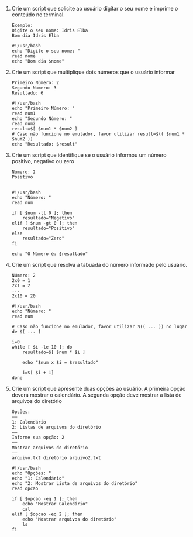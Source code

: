 1. Crie um script que solicite ao usuário digitar o seu nome e imprime o conteúdo no terminal. 
    ```
    Exemplo: 
    Digite o seu nome: Idris Elba 
    Bom dia Idris Elba 
    ```

    ```shell
    #!/usr/bash
    echo "Digite o seu nome: "
    read nome
    echo "Bom dia $nome"
    ```

1. Crie um script que multiplique dois números que o usuário informar
    ```
    Primeiro Número: 2 
    Segundo Numero: 3 
    Resultado: 6
    ```

    ```shell
    #!/usr/bash
    echo "Primeiro Número: "
    read num1
    echo "Segundo Número: "
    read num2
    result=$[ $num1 * $num2 ]
    # Caso não funcione no emulador, favor utilizar result=$(( $num1 * $num2 ))
    echo "Resultado: $result"
    ```

1. Crie um script que identifique se o usuário informou um número positivo, negativo ou zero
    ```
    Numero: 2
    Positivo
    ```

    ```shell

    #!/usr/bash
    echo "Número: "
    read num

    if [ $num -lt 0 ]; then 
        resultado="Negativo"
    elif [ $num -gt 0 ]; then 
        resultado="Positivo"
    else 
        resultado="Zero"
    fi

    echo "O Número é: $resultado"
    ```

1. Crie um script que resolva a tabuada do número informado pelo usuário.
    ```
    Número: 2 
    2x0 = 1 
    2x1 = 2 
    ... 
    2x10 = 20
    ```

    ```shell
    #!/usr/bash
    echo "Número: "
    read num

    # Caso não funcione no emulador, favor utilizar $(( ... )) no lugar de $[ ... ]

    i=0
    while [ $i -le 10 ]; do
        resultado=$[ $num * $i ]
        
        echo "$num x $i = $resultado"

        i=$[ $i + 1]
    done

    ```

1. Crie um script que apresente duas opções ao usuário. A primeira opção deverá mostrar o calendário. A segunda opção deve mostrar a lista de arquivos do diretório
    ```
    Opcões:
    —–
    1: Calendário
    2: Listas de arquivos do diretório
    —–
    Informe sua opção: 2
    —–
    Mostrar arquivos do diretório
    —–
    arquivo.txt diretório arquivo2.txt
    ```

    ```shell
    #!/usr/bash
    echo "Opções: "
    echo "1: Calendário"
    echo "2: Mostrar Lista de arquivos do diretório"
    read opcao

    if [ $opcao -eq 1 ]; then 
        echo "Mostrar Calendário"
        cal
    elif [ $opcao -eq 2 ]; then 
        echo "Mostrar arquivos do diretório"
        ls
    fi

    ```
